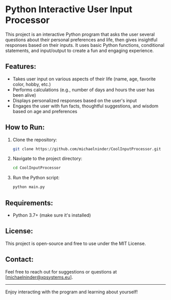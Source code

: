 # Python Interactive User Input Processor

This project is an interactive Python program that asks the user several questions about their personal preferences and life, then gives insightful responses based on their inputs. It uses basic Python functions, conditional statements, and input/output to create a fun and engaging experience.

## Features:
- Takes user input on various aspects of their life (name, age, favorite color, hobby, etc.)
- Performs calculations (e.g., number of days and hours the user has been alive)
- Displays personalized responses based on the user's input
- Engages the user with fun facts, thoughtful suggestions, and wisdom based on age and preferences

## How to Run:
1. Clone the repository:
    ```bash
    git clone https://github.com/michaelninder/CoolInputProcessor.git
    ```
2. Navigate to the project directory:
    ```bash
    cd CoolInputProcessor
    ```
3. Run the Python script:
    ```bash
    python main.py
    ```

## Requirements:
- Python 3.7+ (make sure it's installed)

## License:
This project is open-source and free to use under the MIT License.

## Contact:
Feel free to reach out for suggestions or questions at [michaelninder@xpsystems.eu].


---

Enjoy interacting with the program and learning about yourself!

